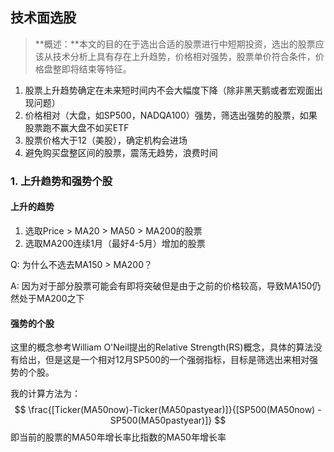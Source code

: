 ## 技术面选股

> **概述：**本文的目的在于选出合适的股票进行中短期投资，选出的股票应该从技术分析上具有存在上升趋势，价格相对强势，股票单价符合条件，价格盘整即将结束等特征。

1. 股票上升趋势确定在未来短时间内不会大幅度下降（除非黑天鹅或者宏观面出现问题）
2. 价格相对（大盘，如SP500，NADQA100）强势，筛选出强势的股票，如果股票跑不赢大盘不如买ETF
3. 股票价格大于12（美股），确定机构会进场
4. 避免购买盘整区间的股票，震荡无趋势，浪费时间

### 1. 上升趋势和强势个股

#### 上升的趋势

1. 选取Price > MA20 > MA50 > MA200的股票
2. 选取MA200连续1月（最好4-5月）增加的股票

Q: 为什么不选去MA150 > MA200？

A: 因为对于部分股票可能会有即将突破但是由于之前的价格较高，导致MA150仍然处于MA200之下

#### 强势的个股

这里的概念参考William O'Neil提出的Relative Strength(RS)概念，具体的算法没有给出，但是这是一个相对12月SP500的一个强弱指标，目标是筛选出来相对强势的个股。

我的计算方法为：
$$
\frac{[Ticker(MA50now)-Ticker(MA50pastyear)]}{[SP500(MA50now) - SP500(MA50pastyear)]}
$$
即当前的股票的MA50年增长率比指数的MA50年增长率

#### 